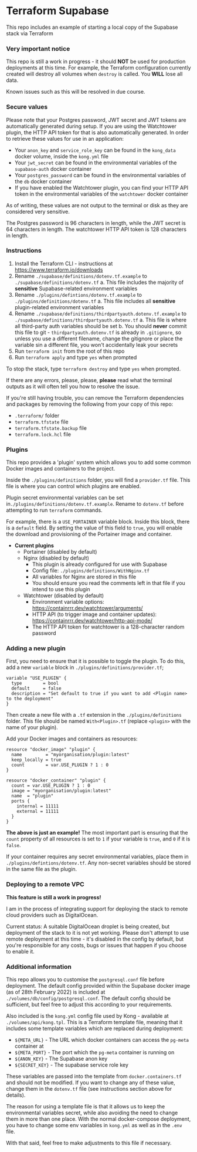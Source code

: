 # Terraform Supabase

This repo includes an example of starting a local copy of the Supabase stack via Terraform

### Very important notice

This repo is still a work in progress - it should **NOT** be used for production deployments at this time. For example, the Terraform configuration currently created will destroy all volumes when `destroy` is called. You **WILL** lose all data.

Known issues such as this will be resolved in due course.

### Secure values

Please note that your Postgres password, JWT secret and JWT tokens are automatically generated during setup. If you are using the Watchtower plugin, the HTTP API token for that is also automatically generated. In order to retrieve these values for use in an application:

- Your `anon_key` and `service_role_key` can be found in the `kong_data` docker volume, inside the `kong.yml` file
- Your `jwt_secret` can be found in the environmental variables of the `supabase-auth` docker container
- Your `postgres_password` can be found in the environmental variables of the `db` docker container
- If you have enabled the Watchtower plugin, you can find your HTTP API token in the environmental variables of the `watchtower` docker container

As of writing, these values are not output to the terminal or disk as they are considered very sensitive.

The Postgres password is 96 characters in length, while the JWT secret is 64 characters in length. The watchtower HTTP API token is 128 characters in length.

### Instructions

1. Install the Terraform CLI - instructions at https://www.terraform.io/downloads
2. Rename `./supabase/definitions/dotenv.tf.example` to `./supabase/definitions/dotenv.tf`
   a. This file includes the majority of **sensitive** Supabase-related environment variables
3. Rename `./plugins/defintions/dotenv.tf.example` to `./plugins/definitions/dotenv.tf`
   a. This file includes all **sensitive** plugin-related environment variables
4. Rename `./supabase/definitions/thirdpartyauth.dotenv.tf.example` to `./supabase/definitions/thirdpartyauth.dotenv.tf`
   a. This file is where all third-party auth variables should be set
   b. You should **never** commit this file to git - `thirdpartyauth.dotenv.tf` is already in `.gitignore`, so unless you use a different filename, change the gitignore or place the variable sin a different file, you won't accidentally leak your secrets
5. Run `terraform init` from the root of this repo
6. Run `terraform apply` and type `yes` when prompted

To stop the stack, type `terraform destroy` and type `yes` when prompted.

If there are any errors, please, please, **please** read what the terminal outputs as it will often tell you how to resolve the issue.

If you're still having trouble, you can remove the Terraform dependencies and packages by removing the following from your copy of this repo:

- `.terraform/` folder
- `terraform.tfstate` file
- `terraform.tfstate.backup` file
- `terraform.lock.hcl` file

### Plugins

This repo provides a 'plugin' system which allows you to add some common Docker images and containers to the project.

Inside the `./plugins/definitions` folder, you will find a `provider.tf` file. This file is where you can control which plugins are enabled.

Plugin secret environmental variables can be set in`./plugins/definitions/dotenv.tf.example`. Rename to `dotenv.tf` before attempting to run `terraform` commands.

For example, there is a `USE_PORTAINER` variable block. Inside this block, there is a `default` field. By setting the value of this field to `true`, you will enable the download and provisioning of the Portainer image and container.

- **Current plugins**
  - Portainer (disabled by default)
  - Nginx (disabled by default)
    - This plugin is already configured for use with Supabase
    - Config file: `./plugins/definitions/WithNginx.tf`
    - All variables for Nginx are stored in this file
    - You should ensure you read the comments left in that file if you intend to use this plugin
  - Watchtower (disabled by default)
    - Environment variable options: https://containrrr.dev/watchtower/arguments/
    - HTTP API (to trigger image and container updates): https://containrrr.dev/watchtower/http-api-mode/
    - The HTTP API token for watchtower is a 128-character random password

### Adding a new plugin

First, you need to ensure that it is possible to toggle the plugin. To do this, add a new `variable` block in `./plugins/definitions/provider.tf`;

```
variable "USE_PLUGIN" {
  type        = bool
  default     = false
  description = "Set default to true if you want to add <Plugin name> to the deployment"
}
```

Then create a new file with a `.tf` extension in the `./plugins/definitions` folder. This file should be named `With<Plugin>.tf` (replace `<plugin>` with the name of your plugin).

Add your Docker images and containers as resources:

```
resource "docker_image" "plugin" {
  name         = "myorganisation/plugin:latest"
  keep_locally = true
  count        = var.USE_PLUGIN ? 1 : 0
}

resource "docker_container" "plugin" {
  count = var.USE_PLUGIN ? 1 : 0
  image = "myorganisation/plugin:latest"
  name  = "plugin"
  ports {
    internal = 11111
    external = 11111
  }
}
```

**The above is just an example!**
The most important part is ensuring that the `count` property of all resources is set to `1` if your variable is `true`, and `0` if it is `false`.

If your container requires any secret environmental variables, place them in `./plugins/defintions/dotenv.tf`. Any non-secret variables should be stored in the same file as the plugin.

### Deploying to a remote VPC

**This feature is still a work in progress!**

I am in the process of integrating support for deploying the stack to remote cloud providers such as DigitalOcean.

Current status: A suitable DigitalOcean droplet is being created, but deployment of the stack to it is not yet working. Please don't attempt to use remote deployment at this time - it's disabled in the config by default, but you're responsible for any costs, bugs or issues that happen if you choose to enable it.

### Additional information

This repo allows you to customise the `postgresql.conf` file before deployment. The default config provided within the Supabase docker image (as of 28th February 2022) is included at `./volumes/db/config/postgresql.conf`. The default config should be sufficient, but feel free to adjust this according to your requirements.

Also included is the `kong.yml` config file used by Kong - available at `./volumes/api/kong.tpl`. This is a Terraform template file, meaning that it includes some template variables which are replaced during deployment:

- `${META_URL}` - The URL which docker containers can access the `pg-meta` container at
- `${META_PORT}` - The port which the `pg-meta` container is running on
- `${ANON_KEY}` - The Supabase anon key
- `${SECRET_KEY}` - The supabase service role key

These variables are passed into the template from `docker.containers.tf` and should not be modified. If you want to change any of these value, change them in the `dotenv.tf` file (see instructions section above for details).

The reason for using a template file is that it allows us to keep the environmental variables secret, while also avoiding the need to change them in more than one place. With the normal docker-compose deployment, you have to change some env variables in `kong.yml` as well as in the `.env` file.

With that said, feel free to make adjustments to this file if necessary.
